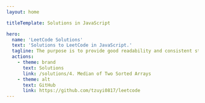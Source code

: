 ```yaml
---
layout: home

titleTemplate: Solutions in JavaScript

hero:
  name: 'LeetCode Solutions'
  text: 'Solutions to LeetCode in JavaScript.'
  tagline: The purpose is to provide good readability and consistent style to the code.
  actions:
    - theme: brand
      text: Solutions
      link: /solutions/4. Median of Two Sorted Arrays
    - theme: alt
      text: GitHub
      link: https://github.com/tzuyi0817/leetcode
---
```

